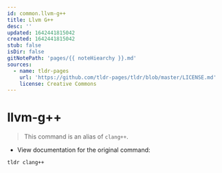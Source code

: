 ```yaml
---
id: common.llvm-g++
title: Llvm G++
desc: ''
updated: 1642441815042
created: 1642441815042
stub: false
isDir: false
gitNotePath: 'pages/{{ noteHiearchy }}.md'
sources:
  - name: tldr-pages
    url: 'https://github.com/tldr-pages/tldr/blob/master/LICENSE.md'
    license: Creative Commons
---
```

# llvm-g++

> This command is an alias of `clang++`.

- View documentation for the original command:

`tldr clang++`

